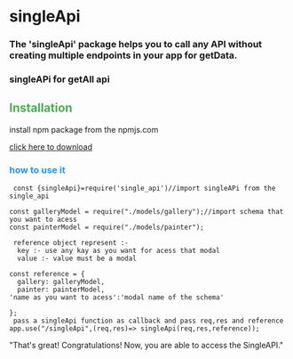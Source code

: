 # singleApi

### The 'singleApi' package helps you to call any API without creating multiple endpoints in your app for getData.
### singleAPi for getAll api


## <span style="color:#4caf50">Installation

<p> install npm package from the npmjs.com </p>
<a href="https://www.npmjs.com/package/single_api">click here to download</a>
</span>

### <span style="color:#2196f3">how to use it</span>
```
 const {singleApi}=require('single_api')//import singleAPi from the single_api

const galleryModel = require("./models/gallery");//import schema that you want to acess
const painterModel = require("./models/painter");

 reference object represent :-
  key :- use any kay as you want for acess that modal
  value :- value must be a modal
  
const reference = {
  gallery: galleryModel,
  painter: painterModel,
'name as you want to acess':'modal name of the schema'

};
 pass a singleApi function as callback and pass req,res and reference
app.use("/singleApi",(req,res)=> singleApi(req,res,reference));
```
"That's great! Congratulations! Now, you are able to access the SingleAPI."




